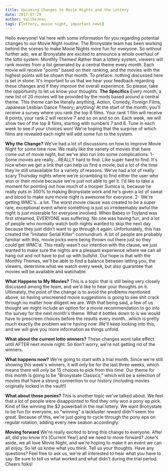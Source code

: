 ```yaml
---
title: Upcoming Changes to Movie Nights and the Lottery
date: 2017-07-29
author: ValtheJean
tags: [lottery, movie night, important news]
---
```

Hello everyone!  Val here with some information for you regarding potential changes to our Movie Night routine.  The Bronystate team has been working behind the scenes to make Movie Nights more fun for everyone.
So without further ado, we at Bronystate are excited to announce a whole overhaul of the lotto system: Monthly Themes!  Rather than a lottery system, viewers will rank movies from a list generated by a central theme every month.  Each movie will receive "points" based on their ranking, and the movies with the highest points will be shown that month.
To preface: nothing discussed here is set in stone.  It's important to us that we hear your feedback regarding these changes and if they improve the overall experience.  So please, take the opportunity to let us know your thoughts.
**The Specifics**
Every month, a new list of 20 movies will be provided by the mods based around a central theme.  This theme can be literally anything, Action, Comedy, Foreign Films, Japanese Lesbian Dance Theory; anything!  At the start of the month, you'll receive a survey where you rank the top 8 films.  Your rank 1 film will receive 8 points, your rank 2 will receive 7 and so on and so on.  Each week, we will show two of the top 8 films, starting with numbers 7 and 8.  Tune in each week to see if your choices won!  We're hoping that the surprise of which films are revealed each night will add some fun to the system.

**Why the Change?**
We've had a lot of discussions on how to improve Movie Night for some time now.  We really like the variety of movies that have come out of movie night, but we've also run into some complications:
1- Some movies are really....REALLY hard to find.  Like super hard to find.  It's nice when we get a link that can help us find a movie, but a lot of the time they're still unavailable for a variety of reasons.  We've had a lot of really scary Thursday nights where we're scrambling to find either the user who won or their movie because we're just not able to get it.  I'd like to take a moment for pointing out how much of a trooper Sumica is, because he really puts in 300% to making Bronystate work and he's given a lot of sweat and blood to make sure movie night is awesome for everyone.
2- We're getting WMC's...a lot.  The worst movie clause was created to be a super rare, exceptional event where something is just so irredeemably awful the night is just miserable for everyone involved.  When Babes in Toyland was first streamed,  EVERYONE was suffering.  No one was having fun, and a lot of people who normally watch both nights wanted to skip the next day because they just didn't want to go through it again.  Unfortunately, this has created the "Imitator Serial Killer" connundrum.  A lot of people are probably familiar with this, movie picks were being thrown out there just so they could get WMC'd.  This really wasn't our intention with the clause, we just wanted to make sure the nights are a pleasant experience where we can all hang out and not have to put up with bullshit.
Our hope is that with the Monthly Themes, we'll be able to find a balance between letting you, the viewers, determine what we watch every week, but also guarantee that movies will be available and watchable.  

**What Happens to My Movies?**
This is a topic that is still being very closely discussed among the team, and we'd like to hear your thoughts on it.  Ultimately, the point of the change is to avoid the problems mentioned above, so having unscreened movie suggestions is going to see shit crack through no matter how diligent we are.  With that being said, a few of us thought we might include an option for a movie recommendation to go into the survey for the next month's theme.  What it bottles down to is we would have to prescreen choices before the results every month...which is pretty much exactly the problem we're having now.  We'll keep looking into this, and we will give you more information as things unfold.

**What about the current lotto winners?**
These changes wont take effect until AFTER next movie night.  So don't worry, we're not getting rid of the winners.

**What happens now?**
We're going to start with a trial month.  Since we're still showing this week's winners, it will only be for the last three weeks, which means there will only be 15 choices to pick from this time.  Our theme for this month is going to be "Bronystate Classics," which will be a selection of movies that have a strong connection to our history (including movies originally locked in the vault!)

**What about those ponies?**
This is another topic we've talked about.  We feel that a lot of people were disappointed to find they only won a pony ep pick.  Kind of like winning the $2 powerball in the real lottery.  We want Bronystate to be fun for everyone, so "winning" a lackluster reward didn't seem too great.  Because of this, we're just going to cycle through the pony eps on regular rotation, adding every new season accordingly.

**Moving forward**
We're really excited to bring this change to everyone.  After all, did you know it's [Current Year] and we need to move forward?  Joke's aside, we all love Movie Night, and we're hoping to make it an event we can all enjoy.  So let us know what you think.  Tell us your thoughts.  Have any questions?  Feel free to ask us, we're all interested to hear what you have to say.  Be sure to tell us what worked and what didn't during the trial period.  Cheers folks!
